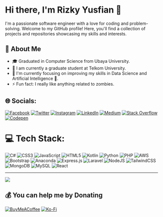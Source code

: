 # Hi there, I'm Rizky Yusfian 👋

I'm a passionate software engineer with a love for coding and problem-solving. Welcome to my GitHub profile! Here, you'll find a collection of projects and repositories showcasing my skills and interests.

## 💫 About Me

- 🎓 Graduated in Computer Science from Ubaya University.
- 💼 I am currently a graduate student at Telkom University.
- 🌱 I'm currently focusing on improving my skills in Data Science and Artificial Intelligence 🚀.
- ⚡ Fun fact: I really like anything related to zombies.

## 🌐 Socials:
[![Facebook](https://img.shields.io/badge/Facebook-%231877F2.svg?logo=Facebook&logoColor=white)](https://facebook.com/xxmryyx) 
[![Twitter](https://img.shields.io/badge/Twitter-%231DA1F2.svg?logo=Twitter&logoColor=white)](https://twitter.com/xxmryyx)
[![Instagram](https://img.shields.io/badge/Instagram-%23E4405F.svg?logo=Instagram&logoColor=white)](https://instagram.com/xxmryyx) 
[![LinkedIn](https://img.shields.io/badge/LinkedIn-%230077B5.svg?logo=linkedin&logoColor=white)](https://linkedin.com/in/rizkyyusfian) 
[![Medium](https://img.shields.io/badge/Medium-12100E?logo=medium&logoColor=white)](https://medium.com/@rizkyyusfian) 
[![Stack Overflow](https://img.shields.io/badge/-Stackoverflow-FE7A16?logo=stack-overflow&logoColor=white)](https://stackoverflow.com/users/11640480) 
[![Codepen](https://img.shields.io/badge/Codepen-000000?style=for-the-badge&logo=codepen&logoColor=white)](https://codepen.io/rizkyyusfian) 

# 💻 Tech Stack:
![C#](https://img.shields.io/badge/c%23-%23239120.svg?style=for-the-badge&logo=c-sharp&logoColor=white) 
![CSS3](https://img.shields.io/badge/css3-%231572B6.svg?style=for-the-badge&logo=css3&logoColor=white) 
![JavaScript](https://img.shields.io/badge/javascript-%23323330.svg?style=for-the-badge&logo=javascript&logoColor=%23F7DF1E) 
![HTML5](https://img.shields.io/badge/html5-%23E34F26.svg?style=for-the-badge&logo=html5&logoColor=white) 
![Kotlin](https://img.shields.io/badge/kotlin-%230095D5.svg?style=for-the-badge&logo=kotlin&logoColor=white) 
![Python](https://img.shields.io/badge/python-3670A0?style=for-the-badge&logo=python&logoColor=ffdd54) 
![PHP](https://img.shields.io/badge/php-%23777BB4.svg?style=for-the-badge&logo=php&logoColor=white) 
![AWS](https://img.shields.io/badge/AWS-%23FF9900.svg?style=for-the-badge&logo=amazon-aws&logoColor=white) 
![Bootstrap](https://img.shields.io/badge/bootstrap-%23563D7C.svg?style=for-the-badge&logo=bootstrap&logoColor=white) 
![Anaconda](https://img.shields.io/badge/Anaconda-%2344A833.svg?style=for-the-badge&logo=anaconda&logoColor=white) 
![Express.js](https://img.shields.io/badge/express.js-%23404d59.svg?style=for-the-badge&logo=express&logoColor=%2361DAFB) 
![Laravel](https://img.shields.io/badge/laravel-%23FF2D20.svg?style=for-the-badge&logo=laravel&logoColor=white) 
![NodeJS](https://img.shields.io/badge/node.js-6DA55F?style=for-the-badge&logo=node.js&logoColor=white) 
![TailwindCSS](https://img.shields.io/badge/tailwindcss-%2338B2AC.svg?style=for-the-badge&logo=tailwind-css&logoColor=white) 
![MongoDB](https://img.shields.io/badge/MongoDB-%234ea94b.svg?style=for-the-badge&logo=mongodb&logoColor=white) 
![MySQL](https://img.shields.io/badge/mysql-%2300f.svg?style=for-the-badge&logo=mysql&logoColor=white) 
![React](https://img.shields.io/badge/react-%2320232a.svg?style=for-the-badge&logo=react&logoColor=%2361DAFB)

---
[![](https://visitcount.itsvg.in/api?id=rizkyyusfian&icon=0&color=6)](https://visitcount.itsvg.in)

## 💰 You can help me by Donating
[![BuyMeACoffee](https://img.shields.io/badge/Buy%20Me%20a%20Coffee-ffdd00?style=for-the-badge&logo=buy-me-a-coffee&logoColor=black)](https://buymeacoffee.com/https://bmc.link/rizkyyusfian) [![Ko-Fi](https://img.shields.io/badge/Ko--fi-F16061?style=for-the-badge&logo=ko-fi&logoColor=white)](https://ko-fi.com/ko-fi.com/rizkyyusfian) 

<!--- 
rizkyyusfian/rizkyyusfian is a ✨ special ✨ repository because its `README.md` (this file) appears on your GitHub profile.
You can click the Preview link to take a look at your changes.
--->
